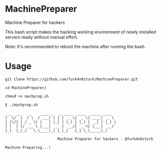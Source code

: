 # MachinePreparer

Machine Preparer for hackers

This bash script makes the hacking working environment of newly installed servers ready without manual effort.

Note: It's recommended to reboot the machine after running the bash.

# Usage

```
git clone https://github.com/furk4n0zturk/MachinePreparer.git
```
```
cd MachinePreparer/
```
```
chmod +x machprep.sh
```
```
$ ./machprep.sh

 __  __    _    ____ _   _ ____  ____  _____ ____
|  \/  |  / \  / ___| | | |  _ \|  _ \| ____|  _ \
| |\/| | / _ \| |   | |_| | |_) | |_) |  _| | |_) |
| |  | |/ ___ \ |___|  _  |  __/|  _ <| |___|  __/
|_|  |_/_/   \_\____|_| |_|_|   |_| \_\_____|_|

                        Machine Preparer for hackers - @furk4n0zturk

Machine Preparing...!

```
